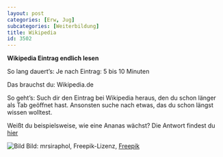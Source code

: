 ```yaml
---
layout: post
categories: [Erw, Jug]
subcategories: [Weiterbildung]
title: Wikipedia
id: 3502
---
```

**Wikipedia Eintrag endlich lesen**

So lang dauert’s: Je nach Eintrag: 5 bis 10 Minuten

Das brauchst du: Wikipedia.de

So geht’s: Such dir den Eintrag bei Wikipedia heraus, den du schon länger als Tab geöffnet hast. 
Ansonsten suche nach etwas, das du schon längst wissen wolltest.


Weißt du beispielsweise, wie eine Ananas wächst? Die Antwort findest du [hier](https://de.wikipedia.org/wiki/Ananas)

![Bild](https://image.freepik.com/fotos-kostenlos/ananasfrucht_1203-7746.jpg)
Bild: mrsiraphol, Freepik-Lizenz, [Freepik](https://de.freepik.com/fotos-kostenlos/ananasfrucht_1123681.htm#page=1&query=ananas&position=0)
